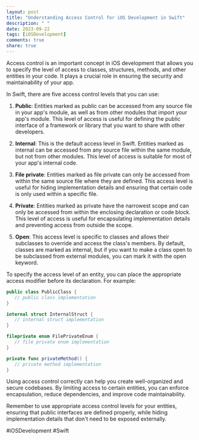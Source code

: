 ```yaml
---
layout: post
title: "Understanding Access Control for iOS Development in Swift"
description: " "
date: 2023-09-22
tags: [iOSDevelopment]
comments: true
share: true
---
```


Access control is an important concept in iOS development that allows you to specify the level of access to classes, structures, methods, and other entities in your code. It plays a crucial role in ensuring the security and maintainability of your app.

In Swift, there are five access control levels that you can use:

1. **Public**: Entities marked as public can be accessed from any source file in your app's module, as well as from other modules that import your app's module. This level of access is useful for defining the public interface of a framework or library that you want to share with other developers.

2. **Internal**: This is the default access level in Swift. Entities marked as internal can be accessed from any source file within the same module, but not from other modules. This level of access is suitable for most of your app's internal code.

3. **File private**: Entities marked as file private can only be accessed from within the same source file where they are defined. This access level is useful for hiding implementation details and ensuring that certain code is only used within a specific file. 

4. **Private**: Entities marked as private have the narrowest scope and can only be accessed from within the enclosing declaration or code block. This level of access is useful for encapsulating implementation details and preventing access from outside the scope.

5. **Open**: This access level is specific to classes and allows their subclasses to override and access the class's members. By default, classes are marked as internal, but if you want to make a class open to be subclassed from external modules, you can mark it with the open keyword.

To specify the access level of an entity, you can place the appropriate access modifier before its declaration. For example:

```swift
public class PublicClass {
   // public class implementation
}

internal struct InternalStruct {
   // internal struct implementation
}

fileprivate enum FilePrivateEnum {
   // file private enum implementation
}

private func privateMethod() {
   // private method implementation
}
```

Using access control correctly can help you create well-organized and secure codebases. By limiting access to certain entities, you can enforce encapsulation, reduce dependencies, and improve code maintainability.

Remember to use appropriate access control levels for your entities, ensuring that public interfaces are defined properly, while hiding implementation details that don't need to be exposed externally.

#iOSDevelopment #Swift